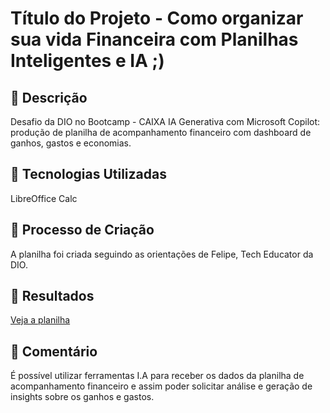 # Título do Projeto - Como organizar sua vida Financeira com Planilhas Inteligentes e IA ;)

## 📒 Descrição
Desafio da DIO no Bootcamp - CAIXA IA Generativa com Microsoft Copilot: produção de planilha de acompanhamento financeiro com dashboard de ganhos, gastos e economias.

## 🤖 Tecnologias Utilizadas
LibreOffice Calc

## 🧐 Processo de Criação
A planilha foi criada seguindo as orientações de Felipe, Tech Educator da DIO.  

## 🚀 Resultados

[Veja a planilha](https://github.com/Cris-Pin-Bel/Planilhas-Inteligentes-e-IA/blob/main/Desafio-Planilha.ods)

## 💭 Comentário
É possível utilizar ferramentas I.A para receber os dados da planilha de acompanhamento financeiro e assim poder solicitar análise e geração de insights sobre os ganhos e gastos.
